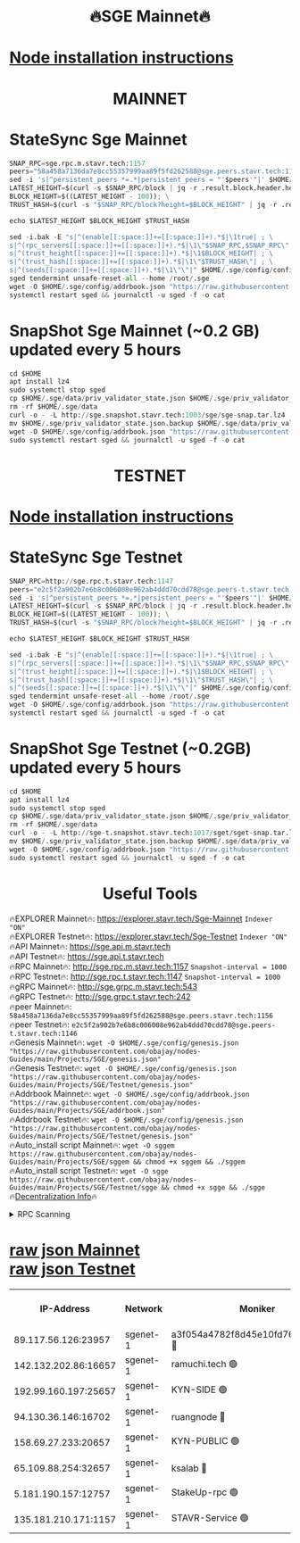 <h1 align="center"> 🔥SGE Mainnet🔥</h1>

[Node installation instructions](https://github.com/obajay/nodes-Guides/tree/main/Projects/SGE)
=

<h1 align="center"> MAINNET</h1>

# StateSync Sge Mainnet
```python
SNAP_RPC=sge.rpc.m.stavr.tech:1157
peers="58a458a7136da7e8cc55357999aa89f5fd262588@sge.peers.stavr.tech:1156"
sed -i 's|^persistent_peers *=.*|persistent_peers = "'$peers'"|' $HOME/.sge/config/config.toml
LATEST_HEIGHT=$(curl -s $SNAP_RPC/block | jq -r .result.block.header.height); \
BLOCK_HEIGHT=$((LATEST_HEIGHT - 100)); \
TRUST_HASH=$(curl -s "$SNAP_RPC/block?height=$BLOCK_HEIGHT" | jq -r .result.block_id.hash)

echo $LATEST_HEIGHT $BLOCK_HEIGHT $TRUST_HASH

sed -i.bak -E "s|^(enable[[:space:]]+=[[:space:]]+).*$|\1true| ; \
s|^(rpc_servers[[:space:]]+=[[:space:]]+).*$|\1\"$SNAP_RPC,$SNAP_RPC\"| ; \
s|^(trust_height[[:space:]]+=[[:space:]]+).*$|\1$BLOCK_HEIGHT| ; \
s|^(trust_hash[[:space:]]+=[[:space:]]+).*$|\1\"$TRUST_HASH\"| ; \
s|^(seeds[[:space:]]+=[[:space:]]+).*$|\1\"\"|" $HOME/.sge/config/config.toml
sged tendermint unsafe-reset-all --home /root/.sge
wget -O $HOME/.sge/config/addrbook.json "https://raw.githubusercontent.com/obajay/nodes-Guides/main/Projects/SGE/addrbook.json"
systemctl restart sged && journalctl -u sged -f -o cat
```
# SnapShot Sge Mainnet (~0.2 GB) updated every 5 hours
```python
cd $HOME
apt install lz4
sudo systemctl stop sged
cp $HOME/.sge/data/priv_validator_state.json $HOME/.sge/priv_validator_state.json.backup
rm -rf $HOME/.sge/data
curl -o - -L http://sge.snapshot.stavr.tech:1003/sge/sge-snap.tar.lz4 | lz4 -c -d - | tar -x -C $HOME/.sge --strip-components 2
mv $HOME/.sge/priv_validator_state.json.backup $HOME/.sge/data/priv_validator_state.json
wget -O $HOME/.sge/config/addrbook.json "https://raw.githubusercontent.com/obajay/nodes-Guides/main/Projects/SGE/addrbook.json"
sudo systemctl restart sged && journalctl -u sged -f -o cat
```

<h1 align="center"> TESTNET</h1>

[Node installation instructions](https://github.com/obajay/nodes-Guides/tree/main/Projects/SGE/Testnet)
=

# StateSync Sge Testnet
```python
SNAP_RPC=http://sge.rpc.t.stavr.tech:1147
peers="e2c5f2a902b7e6b8c006008e962ab4ddd70cdd78@sge.peers-t.stavr.tech:1146"
sed -i 's|^persistent_peers *=.*|persistent_peers = "'$peers'"|' $HOME/.sge/config/config.toml
LATEST_HEIGHT=$(curl -s $SNAP_RPC/block | jq -r .result.block.header.height); \
BLOCK_HEIGHT=$((LATEST_HEIGHT - 100)); \
TRUST_HASH=$(curl -s "$SNAP_RPC/block?height=$BLOCK_HEIGHT" | jq -r .result.block_id.hash)

echo $LATEST_HEIGHT $BLOCK_HEIGHT $TRUST_HASH

sed -i.bak -E "s|^(enable[[:space:]]+=[[:space:]]+).*$|\1true| ; \
s|^(rpc_servers[[:space:]]+=[[:space:]]+).*$|\1\"$SNAP_RPC,$SNAP_RPC\"| ; \
s|^(trust_height[[:space:]]+=[[:space:]]+).*$|\1$BLOCK_HEIGHT| ; \
s|^(trust_hash[[:space:]]+=[[:space:]]+).*$|\1\"$TRUST_HASH\"| ; \
s|^(seeds[[:space:]]+=[[:space:]]+).*$|\1\"\"|" $HOME/.sge/config/config.toml
sged tendermint unsafe-reset-all --home /root/.sge
wget -O $HOME/.sge/config/addrbook.json "https://raw.githubusercontent.com/obajay/nodes-Guides/main/Projects/SGE/Testnet/addrbook.json"
systemctl restart sged && journalctl -u sged -f -o cat
```

# SnapShot Sge Testnet (~0.2GB) updated every 5 hours
```python
cd $HOME
apt install lz4
sudo systemctl stop sged
cp $HOME/.sge/data/priv_validator_state.json $HOME/.sge/priv_validator_state.json.backup
rm -rf $HOME/.sge/data
curl -o - -L http://sge-t.snapshot.stavr.tech:1017/sget/sget-snap.tar.lz4 | lz4 -c -d - | tar -x -C $HOME/.sge --strip-components 2
mv $HOME/.sge/priv_validator_state.json.backup $HOME/.sge/data/priv_validator_state.json
wget -O $HOME/.sge/config/addrbook.json "https://raw.githubusercontent.com/obajay/nodes-Guides/main/SGE/addrbook.json"
sudo systemctl restart sged && journalctl -u sged -f -o cat

```
 <h1 align="center"> Useful Tools</h1>

🔥EXPLORER Mainnet🔥:      https://explorer.stavr.tech/Sge-Mainnet       `Indexer "ON"` \
🔥EXPLORER Testnet🔥:      https://explorer.stavr.tech/Sge-Testnet       `Indexer "ON"` \
🔥API Mainnet🔥: 			 		 https://sge.api.m.stavr.tech \
🔥API Testnet🔥: 			 		 https://sge.api.t.stavr.tech \
🔥RPC Mainnet🔥:           http://sge.rpc.m.stavr.tech:1157              `Snapshot-interval = 1000` \
🔥RPC Testnet🔥:           http://sge.rpc.t.stavr.tech:1147              `Snapshot-interval = 1000` \
🔥gRPC Mainnet🔥:          http://sge.grpc.m.stavr.tech:543 \
🔥gRPC Testnet🔥:          http://sge.grpc.t.stavr.tech:242 \
🔥peer Mainnet🔥:					 `58a458a7136da7e8cc55357999aa89f5fd262588@sge.peers.stavr.tech:1156` \
🔥peer Testnet🔥:					 `e2c5f2a902b7e6b8c006008e962ab4ddd70cdd78@sge.peers-t.stavr.tech:1146` \
🔥Genesis Mainnet🔥:				```wget -O $HOME/.sge/config/genesis.json "https://raw.githubusercontent.com/obajay/nodes-Guides/main/Projects/SGE/genesis.json"``` \
🔥Genesis Testnet🔥:				```wget -O $HOME/.sge/config/genesis.json "https://raw.githubusercontent.com/obajay/nodes-Guides/main/Projects/SGE/Testnet/genesis.json"``` \
🔥Addrbook Mainnet🔥:    ```wget -O $HOME/.sge/config/addrbook.json "https://raw.githubusercontent.com/obajay/nodes-Guides/main/Projects/SGE/addrbook.json"``` \
🔥Addrbook Testnet🔥:    ```wget -O $HOME/.sge/config/genesis.json "https://raw.githubusercontent.com/obajay/nodes-Guides/main/Projects/SGE/Testnet/genesis.json"``` \
🔥Auto_install script Mainnet🔥: ```wget -O sggem https://raw.githubusercontent.com/obajay/nodes-Guides/main/Projects/SGE/sggem && chmod +x sggem && ./sggem``` \
🔥Auto_install script Testnet🔥: ```wget -O sgge https://raw.githubusercontent.com/obajay/nodes-Guides/main/Projects/SGE/Testnet/sgge && chmod +x sgge && ./sgge``` \
🔥[Decentralization Info](https://github.com/obajay/StateSync-snapshots/tree/main/Projects/Sge/Decentralization)🔥

<details>
<summary>RPC Scanning</summary>

<h2 align="center"> We scan nodes in real time every 4 hours. And we provide the final result of RPC endpoints.
We cannot influence the operation of these nodes in any way. </h2>


```python
If Voting Power is higher than 0 --> then the Node is a validator of the network and may be subject to attack and be a potential threat to the chain.
```
```python
We marked such validators with a red symbol
```

</details>

[raw json Mainnet](https://rpc-check.sgem.stavr.tech/sgem/rpc-sgem-result.json) \
[raw json Testnet](https://github.com/obajay/StateSync-snapshots/tree/main/Projects/Sge/Rpc-Check-Testnet)
=


<table><tr><th>IP-Address</th><th>Network</th><th>Moniker</th><th>Latest Block Height</th><th>Earliest Block Height</th><th>Catching Up</th><th>Tx Index</th><th>Voting Power</th><th>Scan Time</th></tr><tr><td>89.117.56.126:23957</td><td>sgenet-1</td><td>a3f054a4782f8d45e10fd767ed51a7ec 🔴</td><td>1700251</td><td>1</td><td>False</td><td>off</td><td>32755009</td><td>2023-12-30T23:22:24.679261501UTC</td></tr><tr><td>142.132.202.86:16657</td><td>sgenet-1</td><td>ramuchi.tech 🟢</td><td>1700252</td><td>1</td><td>False</td><td>on</td><td>0</td><td>2023-12-30T23:22:31.740111703UTC</td></tr><tr><td>192.99.160.197:25657</td><td>sgenet-1</td><td>KYN-SIDE 🟢</td><td>1487234</td><td>1223001</td><td>False</td><td>on</td><td>0</td><td>2023-12-30T23:22:40.612799482UTC</td></tr><tr><td>94.130.36.146:16702</td><td>sgenet-1</td><td>ruangnode 🔴</td><td>1700257</td><td>1226627</td><td>False</td><td>on</td><td>4000028</td><td>2023-12-30T23:22:59.349036329UTC</td></tr><tr><td>158.69.27.233:20657</td><td>sgenet-1</td><td>KYN-PUBLIC 🟢</td><td>1700250</td><td>1460001</td><td>False</td><td>on</td><td>0</td><td>2023-12-30T23:22:16.192005047UTC</td></tr><tr><td>65.109.88.254:32657</td><td>sgenet-1</td><td>ksalab 🔴</td><td>1700251</td><td>1496501</td><td>False</td><td>on</td><td>3999602</td><td>2023-12-30T23:22:25.031602978UTC</td></tr><tr><td>5.181.190.157:12757</td><td>sgenet-1</td><td>StakeUp-rpc 🟢</td><td>1700252</td><td>1651001</td><td>False</td><td>on</td><td>0</td><td>2023-12-30T23:22:29.444187019UTC</td></tr><tr><td>135.181.210.171:1157</td><td>sgenet-1</td><td>STAVR-Service 🟢</td><td>1700257</td><td>1698001</td><td>False</td><td>on</td><td>0</td><td>2023-12-30T23:22:59.661030992UTC</td></tr></table>
